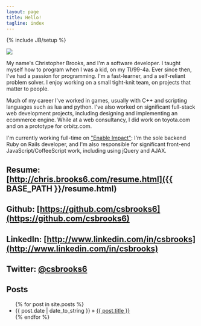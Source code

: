 ```yaml
---
layout: page
title: Hello!
tagline: index
---
```

{% include JB/setup %}

<img class="inset right" src="{{site.url}}/assets/images/chris128.jpg">

My name's Christopher Brooks, and I'm a software developer. I taught myself how to program when I was a kid, on my TI/99-4a. Ever since then, I've had a passion for programming. I'm a fast-learner, and a self-reliant problem solver. I enjoy working on a small tight-knit team, on projects that matter to people.

Much of my career I've worked in games, usually with C++ and scripting languages such as lua and python. I've also worked on significant full-stack web development projects, including designing and implementing an ecommerce engine. While at a web consultancy, I did work on toyota.com and on a prototype for orbitz.com.

I'm currently working full-time on ["Enable Impact"](http://www.enableimpact.com): I'm the sole backend Ruby on Rails developer, and I'm also responsible for significant front-end JavaScript/CoffeeScript work, including using jQuery and AJAX.

## Resume: [http://chris.brooks6.com/resume.html]({{ BASE_PATH }}/resume.html)

## Github: [https://github.com/csbrooks6](https://github.com/csbrooks6)

## LinkedIn: [http://www.linkedin.com/in/csbrooks](http://www.linkedin.com/in/csbrooks)

## Twitter: [@csbrooks6](https://twitter.com/csbrooks6)


## Posts

<ul class="posts">
  {% for post in site.posts %}
    <li><span>{{ post.date | date_to_string }}</span> &raquo; <a href="{{ BASE_PATH }}{{ post.url }}">{{ post.title }}</a></li>
  {% endfor %}
</ul>
